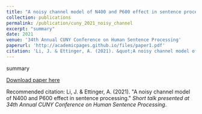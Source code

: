 ```yaml
---
title: "A noisy channel model of N400 and P600 effect in sentence processing"
collection: publications
permalink: /publication/cuny_2021_noisy_channel
excerpt: "summary"
date: 2021
venue: '34th Annual CUNY Conference on Human Sentence Processing'
paperurl: 'http://academicpages.github.io/files/paper1.pdf'
citation: 'Li, J. & Ettinger, A. (2021). &quot;A noisy channel model of N400 and P600 effect in sentence processing.&quot; <i>Short talk presented at 34th Annual CUNY Conference on Human Sentence Processing</i>.'
---
```

summary

[Download paper here](http://academicpages.github.io/files/cuny_2021_noisy_channel.pdf)

Recommended citation: Li, J. & Ettinger, A. (2021). &quot;A noisy channel model of N400 and P600 effect in sentence processing.&quot; <i>Short talk presented at 34th Annual CUNY Conference on Human Sentence Processing</i>.

